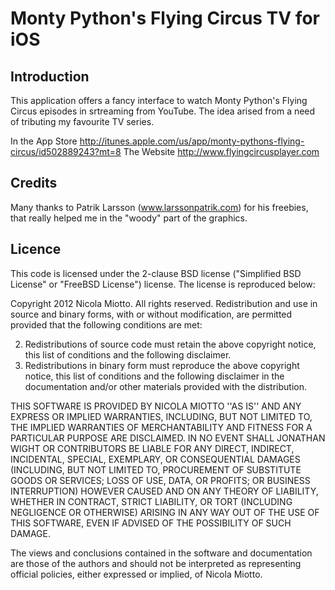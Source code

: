 Monty Python's Flying Circus TV for iOS
=======================================

Introduction
-------------

This application offers a fancy interface to watch Monty Python's Flying Circus episodes in srtreaming from YouTube.
The idea arised from a need of tributing my favourite TV series.

In the App Store http://itunes.apple.com/us/app/monty-pythons-flying-circus/id502889243?mt=8
The Website http://www.flyingcircusplayer.com

Credits
-------

Many thanks to Patrik Larsson (www.larssonpatrik.com) for his freebies,
that really helped me in the "woody" part of the graphics.

Licence
-------
This code is licensed under the 2-clause BSD license ("Simplified BSD License" or "FreeBSD License") license. The license is reproduced below:

Copyright 2012 Nicola Miotto. All rights reserved.
Redistribution and use in source and binary forms, with or without modification, are permitted provided that the following conditions are met:

2. Redistributions of source code must retain the above copyright notice, this list of conditions and the following disclaimer.
3. Redistributions in binary form must reproduce the above copyright notice, this list of conditions and the following disclaimer in the documentation and/or other materials provided with the distribution.

THIS SOFTWARE IS PROVIDED BY NICOLA MIOTTO ''AS IS'' AND ANY EXPRESS OR IMPLIED WARRANTIES, INCLUDING, BUT NOT LIMITED TO, THE IMPLIED WARRANTIES OF MERCHANTABILITY AND FITNESS FOR A PARTICULAR PURPOSE ARE DISCLAIMED. IN NO EVENT SHALL JONATHAN WIGHT OR CONTRIBUTORS BE LIABLE FOR ANY DIRECT, INDIRECT, INCIDENTAL, SPECIAL, EXEMPLARY, OR CONSEQUENTIAL DAMAGES (INCLUDING, BUT NOT LIMITED TO, PROCUREMENT OF SUBSTITUTE GOODS OR SERVICES; LOSS OF USE, DATA, OR PROFITS; OR BUSINESS INTERRUPTION) HOWEVER CAUSED AND ON ANY THEORY OF LIABILITY, WHETHER IN CONTRACT, STRICT LIABILITY, OR TORT (INCLUDING NEGLIGENCE OR OTHERWISE) ARISING IN ANY WAY OUT OF THE USE OF THIS SOFTWARE, EVEN IF ADVISED OF THE POSSIBILITY OF SUCH DAMAGE.

The views and conclusions contained in the software and documentation are those of the authors and should not be interpreted as representing official policies, either expressed or implied, of Nicola Miotto.
